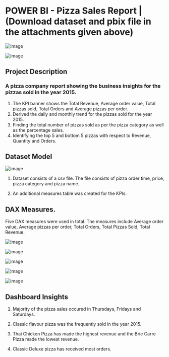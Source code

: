 # POWER BI - Pizza Sales Report | (Download dataset and pbix file in the attachments given above)
![image](https://github.com/Gokul-Raman-98/Power-BI-Projects/assets/168402268/b7bd149a-5f2d-4c72-9463-30e8c20ebc10)

![image](https://github.com/Gokul-Raman-98/Power-BI-Projects/assets/168402268/eef43830-aea3-47ad-8a33-dc3cdcc7ea46)

## Project Description
### A pizza company report showing the business insights for the pizzas sold in the year 2015.

1. The KPI banner shows the Total Revenue, Average order value, Total pizzas sold, Total Orders and Average pizzas per order.
2. Derived the daily and monthly trend for the pizzas sold for the year 2015.
3. Finding the total number of pizzas sold as per the pizza category as well as the percentage sales.
4. Identifying the top 5 and bottom 5 pizzas with respect to Revenue, Quantity and Orders.

## Dataset Model
![image](https://github.com/Gokul-Raman-98/Power-BI-Projects/assets/168402268/3917bd0d-5119-4fe4-a62e-b8085a4ef7a4)

1. Dataset consists of a csv file. The file consists of pizza order time, price, pizza category and pizza name.

2. An additional measures table was created for the KPIs.

## DAX Measures.
Five DAX measures were used in total. The measures include Average order value, Average pizzas per order, Total Orders, Total Pizzas Sold, Total Revenue.

![image](https://github.com/Gokul-Raman-98/Power-BI-Projects/assets/168402268/365dc6cc-c27d-4295-8f47-ba5de46f8678)

![image](https://github.com/Gokul-Raman-98/Power-BI-Projects/assets/168402268/9e4cbb5c-a2a3-4c08-ab94-057fb5f6dc79)

![image](https://github.com/Gokul-Raman-98/Power-BI-Projects/assets/168402268/6eee6b24-8285-45ba-b17d-945d68a58191)

![image](https://github.com/Gokul-Raman-98/Power-BI-Projects/assets/168402268/44f88c91-2357-4532-8fcf-6b1dab913724)

![image](https://github.com/Gokul-Raman-98/Power-BI-Projects/assets/168402268/5753aa20-a121-4e3e-ae41-c5531470cfee)


## Dashboard Insights
1. Majority of the pizza sales occured in Thursdays, Fridays and Saturdays.

2. Classic flavour pizza was the frequently sold  in the year 2015.

3. Thai Chicken Pizza has made the highest revenue and the Brie Carre Pizza made the lowest revenue.

4. Classic Deluxe pizza has received most orders.
